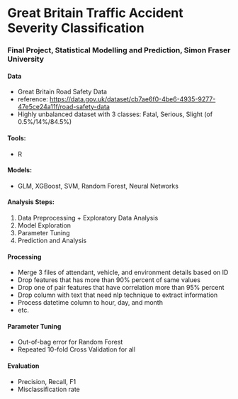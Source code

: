 # Great Britain Traffic Accident Severity Classification

### Final Project, Statistical Modelling and Prediction, Simon Fraser University

#### Data
- Great Britain Road Safety Data
- reference: https://data.gov.uk/dataset/cb7ae6f0-4be6-4935-9277-47e5ce24a11f/road-safety-data
- Highly unbalanced dataset with 3 classes: Fatal, Serious, Slight (of 0.5%/14%/84.5%) 

#### Tools:
- R

#### Models:
- GLM, XGBoost, SVM, Random Forest, Neural Networks

#### Analysis Steps:
1. Data Preprocessing + Exploratory Data Analysis
2. Model Exploration
3. Parameter Tuning
4. Prediction and Analysis

#### Processing
- Merge 3 files of attendant, vehicle, and environment details based on ID
- Drop features that has more than 90% percent of same values
- Drop one of pair features that have correlation more than 95% percent
- Drop column with text that need nlp technique to extract information
- Process datetime column to hour, day, and month
- etc.

#### Parameter Tuning
- Out-of-bag error for Random Forest
- Repeated 10-fold Cross Validation for all

#### Evaluation
- Precision, Recall, F1
- Misclassification rate
